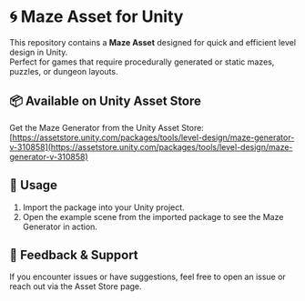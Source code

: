 # 🌀 Maze Asset for Unity

This repository contains a **Maze Asset** designed for quick and efficient level design in Unity.  
Perfect for games that require procedurally generated or static mazes, puzzles, or dungeon layouts.

## 📦 Available on Unity Asset Store
Get the Maze Generator from the Unity Asset Store:  
[https://assetstore.unity.com/packages/tools/level-design/maze-generator-v-310858](https://assetstore.unity.com/packages/tools/level-design/maze-generator-v-310858)

## 📂 Usage
1. Import the package into your Unity project.  
2. Open the example scene from the imported package to see the Maze Generator in action.

## 💬 Feedback & Support
If you encounter issues or have suggestions, feel free to open an issue or reach out via the Asset Store page.
